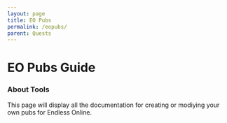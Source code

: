 ```yaml
---
layout: page
title: EO Pubs
permalink: /eopubs/
parent: Quests
---
```


# EO Pubs Guide

### About Tools

This page will display all the documentation for creating or modiying your own pubs for Endless Online.